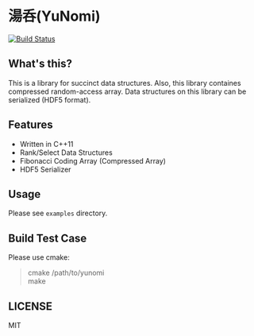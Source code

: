 # 湯呑(YuNomi)

[![Build Status](https://travis-ci.com/jnory/YuNomi.svg?branch=master)](https://travis-ci.com/jnory/YuNomi)

## What's this?
This is a library for succinct data structures.
Also, this library containes compressed random-access array.
Data structures on this library can be serialized (HDF5 format).

## Features
* Written in C++11
* Rank/Select Data Structures
* Fibonacci Coding Array (Compressed Array)
* HDF5 Serializer

## Usage
Please see `examples` directory.

## Build Test Case
Please use cmake:
> cmake /path/to/yunomi  
> make

## LICENSE
MIT
